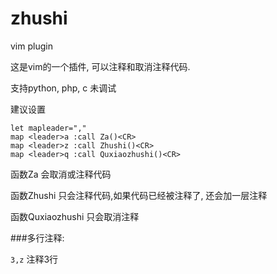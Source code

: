 # zhushi
vim plugin

这是vim的一个插件, 可以注释和取消注释代码.

支持python, php, c 未调试

建议设置
```
let mapleader=","
map <leader>a :call Za()<CR>
map <leader>z :call Zhushi()<CR>
map <leader>q :call Quxiaozhushi()<CR>
```

函数Za 会取消或注释代码

函数Zhushi 只会注释代码,如果代码已经被注释了, 还会加一层注释

函数Quxiaozhushi 只会取消注释

###多行注释:

`3,z`  注释3行




